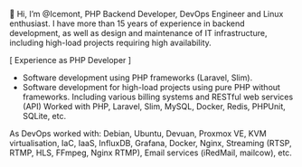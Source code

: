 👋 Hi, I’m @Icemont, PHP Backend Developer, DevOps Engineer and Linux enthusiast. 
I have more than 15 years of experience in backend development, as well as design and maintenance of IT infrastructure, including high-load projects requiring high availability.

[ Experience as PHP Developer ]
- Software development using PHP frameworks (Laravel, Slim).
- Software development for high-load projects using pure PHP without frameworks. Including various billing systems and RESTful web services (API)
Worked with PHP, Laravel, Slim, MySQL, Docker, Redis, PHPUnit, SQLite, etc.

As DevOps worked with: Debian, Ubuntu, Devuan, Proxmox VE, KVM virtualisation, IaC, IaaS, InfluxDB, Grafana, Docker, Nginx, Streaming (RTSP, RTMP, HLS, FFmpeg, Nginx RTMP), Email services (iRedMail, mailcow), etc.
